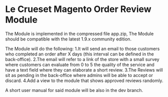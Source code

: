 # Le Crueset Magento Order Review Module
The Module is implemented in the compressed file app.zip,
The Module should be compatible with the latest 1.9.x community edition.

The Module will do the following:
1.It will send an email to those customers who completed an order after X days (this interval can be defined in the back-office).
2.The email will refer to a link of the store with a small survey where customers can evaluate from 0 to 5 the quality of the service and have a text field where they can elaborate a short review.
3.The Reviews will sit as pending in the back-office where admins will be able to accept or discard.
4.Add a view to the module that shows approved reviews randomly.

A short user manual for said module will be also in the dev branch.
